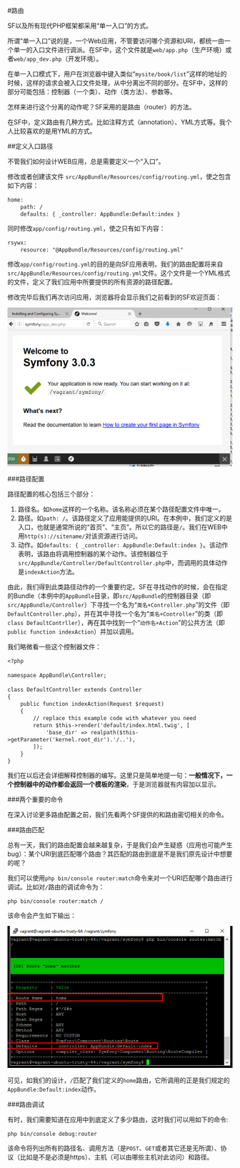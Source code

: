 #路由

SF以及所有现代PHP框架都采用“单一入口”的方式。

所谓“单一入口”说的是，一个Web应用，不管要访问哪个资源和URI，都统一由一个单一的入口文件进行调派。在SF中，这个文件就是`web/app.php`（生产环境）或者`web/app_dev.php`（开发环境）。

在单一入口模式下，用户在浏览器中键入类似“`mysite/book/list`”这样的地址的时候，这样的请求会被入口文件处理，从中分离出不同的部分。在SF中，这样的部分可能包括：控制器（一个类）、动作（类方法）、参数等。

怎样来进行这个分离的动作呢？SF采用的是路由（router）的方法。

在SF中，定义路由有几种方式。比如注释方式（annotation）、YML方式等。我个人比较喜欢的是用YML的方式。

##定义入口路径

不管我们如何设计WEB应用，总是需要定义一个“入口”。

修改或者创建该文件 `src/AppBundle/Resources/config/routing.yml`，使之包含如下内容：

```
home:
    path: /
    defaults: { _controller: AppBundle:Default:index }    
```
同时修改`app/config/routing.yml`，使之只有如下内容：

```
rsywx:
    resource: "@AppBundle/Resources/config/routing.yml"
```

修改`app/config/routing.yml`的目的是向SF应用表明，我们的路由配置将来自`src/AppBundle/Resources/config/routing.yml`文件。这个文件是一个YML格式的文件，定义了我们应用中所要提供的所有资源的路径配置。

修改完毕后我们再次访问应用，浏览器将会显示我们之前看到的SF欢迎页面：

![](img/5.0-2.png)

###路径配置

路径配置的核心包括三个部分：

1. 路径名。如`home`这样的一个名称。该名称必须在某个路径配置文件中唯一。
2. 路径。如`path: /`。该路径定义了应用能提供的URI。在本例中，我们定义的是入口，也就是通常所说的“首页”、“主页”。所以它的路径是`/`。我们在WEB中用`http(s)://sitename/`对该资源进行访问。
3. 动作。如`defaults: { _controller: AppBundle:Default:index }`。该动作表明，该路由将调用控制器的某个动作。该控制器位于`src/AppBundle/Controller/DefaultController.php`中，而调用的具体动作是`indexAction`方法。

由此，我们得到此类路径动作的一个重要约定。SF在寻找动作的时候，会在指定的Bundle（本例中的`AppBundle`目录，即`src/AppBundle`的控制器目录（即`src/AppBundle/Controller`）下寻找一个名为“`类名+Controller.php`”的文件（即`DefaultController.php`），并在其中寻找一个名为“`类名+Controller`”的类（即`class DefaultContrller`），再在其中找到一个“`动作名+Action`”的公共方法（即`public function indexAction`）并加以调用。

我们略微看一些这个控制器文件：

```
<?php

namespace AppBundle\Controller;

class DefaultController extends Controller
{
    public function indexAction(Request $request)
    {
        // replace this example code with whatever you need
        return $this->render('default/index.html.twig', [
            'base_dir' => realpath($this->getParameter('kernel.root_dir').'/..'),
        ]);
    }
}

```
我们在以后还会详细解释控制器的编写。这里只是简单地提一句：**一般情况下，一个控制器中的动作都会返回一个模板的渲染**，于是浏览器就有内容加以显示。

###两个重要的命令

在深入讨论更多路由配置之前，我们先看两个SF提供的和路由密切相关的命令。

###路由匹配

总有一天，我们的路由配置会越来越复杂，于是我们会产生疑惑（应用也可能产生bug）：某个URI到底匹配哪个路由？其匹配的路由到底是不是我们原先设计中想要的呢？

我们可以使用`php bin/console router:match`命令来对一个URI匹配哪个路由进行调试。比如对`/`路由的调试命令为：

```
php bin/console router:match /
```
该命令会产生如下输出：

![](img/5.6-1.png)

可见，如我们的设计，`/`匹配了我们定义的`home`路由，它所调用的正是我们规定的`AppBundle:Default:index`动作。

###路由调试

有时，我们需要知道在应用中到底定义了多少路由，这时我们可以用如下的命令:

```
php bin/console debug:router
```
该命令将列出所有的路径名、调用方法（是`POST`、`GET`或者其它还是无所谓）、协议（比如是不是必须是https）、主机（可以由哪些主机对此访问）和路径。

